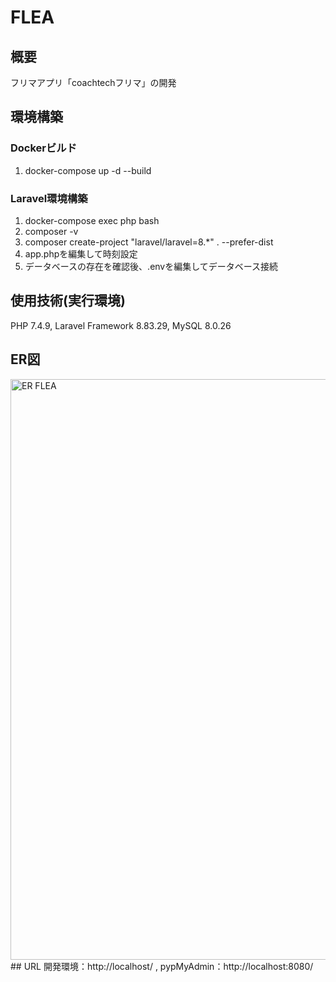# FLEA
## 概要
フリマアプリ「coachtechフリマ」の開発
## 環境構築
### Dockerビルド
1. docker-compose up -d --build
### Laravel環境構築
1. docker-compose exec php bash
2. composer -v
3. composer create-project "laravel/laravel=8.*" . --prefer-dist
4. app.phpを編集して時刻設定
5. データベースの存在を確認後、.envを編集してデータベース接続
## 使用技術(実行環境)
PHP 7.4.9,
Laravel Framework 8.83.29,
MySQL 8.0.26
## ER図
<img width="792" height="929" alt="ER FLEA" src="https://github.com/user-attachments/assets/2ad1c537-cf63-45fb-a332-d4e0914a820e" />
## URL
開発環境：http://localhost/ ,
pypMyAdmin：http://localhost:8080/
